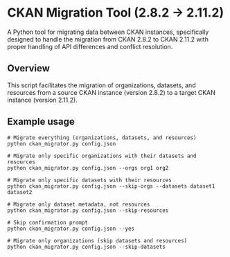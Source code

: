 # CKAN Migration Tool (2.8.2 → 2.11.2)

A Python tool for migrating data between CKAN instances, specifically designed to handle the migration from CKAN 2.8.2 to CKAN 2.11.2 with proper handling of API differences and conflict resolution.

## Overview

This script facilitates the migration of organizations, datasets, and resources from a source CKAN instance (version 2.8.2) to a target CKAN instance (version 2.11.2). 

## Example usage
```
# Migrate everything (organizations, datasets, and resources)
python ckan_migrator.py config.json

# Migrate only specific organizations with their datasets and resources
python ckan_migrator.py config.json --orgs org1 org2

# Migrate only specific datasets with their resources
python ckan_migrator.py config.json --skip-orgs --datasets dataset1 dataset2

# Migrate only dataset metadata, not resources
python ckan_migrator.py config.json --skip-resources

# Skip confirmation prompt
python ckan_migrator.py config.json --yes

# Migrate only organizations (skip datasets and resources)
python ckan_migrator.py config.json --skip-datasets
```
